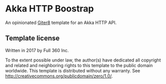 # Akka HTTP Boostrap

An opinionated [Giter8][g8] template for an Akka HTTP API.

Template license
----------------
Written in 2017 by Full 360 Inc.

To the extent possible under law, the author(s) have dedicated all copyright and related
and neighboring rights to this template to the public domain worldwide.
This template is distributed without any warranty. See <http://creativecommons.org/publicdomain/zero/1.0/>.

[g8]: http://www.foundweekends.org/giter8/
